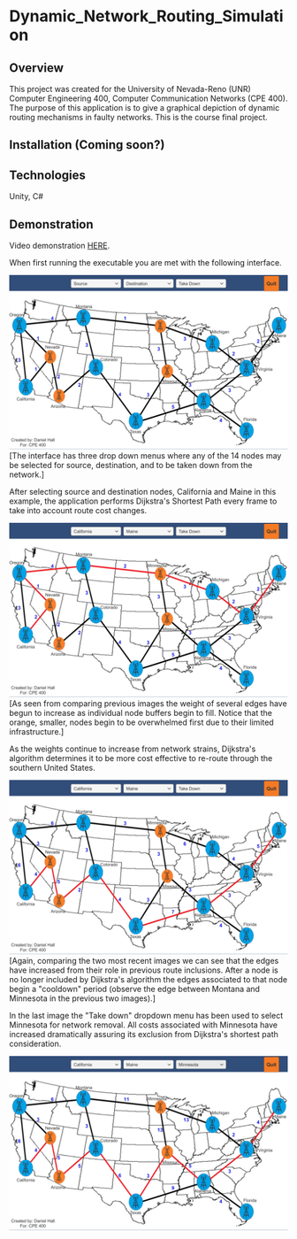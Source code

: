 # Dynamic_Network_Routing_Simulation

## Overview
This project was created for the University of Nevada-Reno (UNR) Computer Engineering 400, Computer Communication Networks (CPE 400). The purpose of this application is to give a graphical depiction of dynamic routing mechanisms in faulty networks. This is the course final project. 

## Installation (Coming soon?) 

## Technologies
Unity, C#

## Demonstration
Video demonstration [HERE](https://youtu.be/KrUlkqlOAHc).

When first running the executable you are met with the following interface.

![Image of interface](/images/1.PNG)
[The interface has three drop down menus where any of the 14 nodes may be selected for source, destination, and to be taken down from the network.]

After selecting source and destination nodes, California and Maine in this example, the application performs Dijkstra's Shortest Path every frame to take into account route cost changes.

![Image of interface](/images/2.PNG)
[As seen from comparing previous images the weight of several edges have begun to increase as individual node buffers begin to fill. Notice that the orange, smaller, nodes begin to be overwhelmed first due to their limited infrastructure.]

As the weights continue to increase from network strains, Dijkstra's algorithm determines it to be more cost effective to re-route through the southern United States.

![Image of interface](/images/3.PNG)
[Again, comparing the two most recent images we can see that the edges have increased from their role in previous route inclusions. After a node is no longer included by Dijkstra's algorithm the edges associated to that node begin a "cooldown" period (observe the edge between Montana and Minnesota in the previous two images).]

In the last image the "Take down" dropdown menu has been used to select Minnesota for network removal. All costs associated with Minnesota have increased dramatically assuring its exclusion from Dijkstra's shortest path consideration.

![Image of interface](/images/4.PNG)
